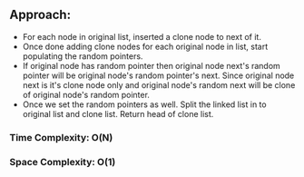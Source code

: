 ## Approach:
* For each node in original list, inserted a clone node to next of it.
* Once done adding clone nodes for each original node in list, start populating the random pointers.
* If original node has random pointer then original node next's random pointer will be original node's random pointer's next. Since original node next is it's clone node only and original node's random next will be clone of original node's random pointer.
* Once we set the random pointers as well. Split the linked list in to original list and clone list. Return head of clone list.
​
### Time Complexity: O(N)
### Space Complexity: O(1)